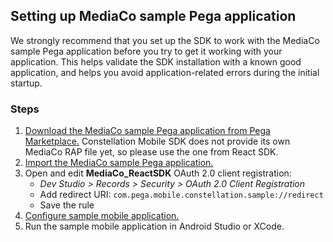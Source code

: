 ## Setting up MediaCo sample Pega application

We strongly recommend that you set up the SDK to work with the MediaCo sample Pega application before you try to get it working with your application. This helps validate the SDK installation with a known good application, and helps you avoid application-related errors during the initial startup.

### Steps

1. [Download the MediaCo sample Pega application from Pega Marketplace.](https://community.pega.com/marketplace/component/react-sdk) Constellation Mobile SDK does not provide its own MediaCo RAP file yet, so please use the one from React SDK.
2. [Import the MediaCo sample Pega application.](https://docs.pega.com/bundle/constellation-sdk/page/constellation-sdks/sdks/importing-mediaco-sample-application.html)
3. Open and edit **MediaCo_ReactSDK** OAuth 2.0 client registration:
    - *Dev Studio > Records > Security > OAuth 2.0 Client Registration*
    - Add redirect URI: `com.pega.mobile.constellation.sample://redirect`
    - Save the rule
4. [Configure sample mobile application.](configure-sample-mobile-apps.md)
5. Run the sample mobile application in Android Studio or XCode.

